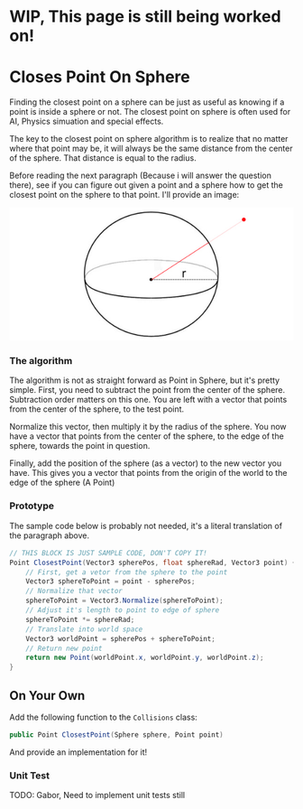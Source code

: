 # WIP, This page is still being worked on!

# Closes Point On Sphere

Finding the closest point on a sphere can be just as useful as knowing if a point is inside a sphere or not. The closest point on sphere is often used for AI, Physics simuation and special effects.

The key to the closest point on sphere algorithm is to realize that no matter where that point may be, it will always be the same distance from the center of the sphere. That distance is equal to the radius.

Before reading the next paragraph (Because i will answer the question there), see if you can figure out given a point and a sphere how to get the closest point on the sphere to that point. I'll provide an image:

![SAMPLE](closest_point_on_sphere.jpg)

### The algorithm

The algorithm is not as straight forward as Point in Sphere, but it's pretty simple. First, you need to subtract the point from the center of the sphere. Subtraction order matters on this one. You are left with a vector that points from the center of the sphere, to the test point.

Normalize this vector, then multiply it by the radius of the sphere. You now have a vector that points from the center of the sphere, to the edge of the sphere, towards the point in question.

Finally, add the position of the sphere (as a vector) to the new vector you have. This gives you a vector that points from the origin of the world to the edge of the sphere (A Point)

### Prototype

The sample code below is probably not needed, it's a literal translation of the paragraph above. 

```cs
// THIS BLOCK IS JUST SAMPLE CODE, DON'T COPY IT!
Point ClosestPoint(Vector3 spherePos, float sphereRad, Vector3 point) {
    // First, get a vetor from the sphere to the point
    Vector3 sphereToPoint = point - spherePos;
    // Normalize that vector
    sphereToPoint = Vector3.Normalize(sphereToPoint);
    // Adjust it's length to point to edge of sphere
    sphereToPoint *= sphereRad;
    // Translate into world space
    Vector3 worldPoint = spherePos + sphereToPoint;
    // Return new point
    return new Point(worldPoint.x, worldPoint.y, worldPoint.z);
}
```

## On Your Own

Add the following function to the ```Collisions``` class:

```cs
public Point ClosestPoint(Sphere sphere, Point point)
```

And provide an implementation for it!

### Unit Test

TODO: Gabor, Need to implement unit tests still
